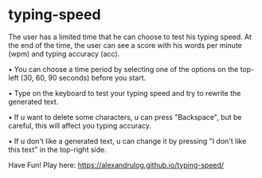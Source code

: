 # typing-speed

The user has a limited time that he can choose to test his typing speed. At the end of the time, the user can see a score with his words per minute (wpm) and typing accuracy (acc).

• You can choose a time period by selecting one of the options on the top-left (30, 60, 90 seconds) before you start.

• Type on the keyboard to test your typing speed and try to rewrite the generated text.

• If u want to delete some characters, u can press "Backspace", but be careful, this will affect you typing accuracy.

• If u don't like a generated text, u can change it by pressing "I don't like this text" in the top-right side.

Have Fun!
Play here: https://alexandrulog.github.io/typing-speed/